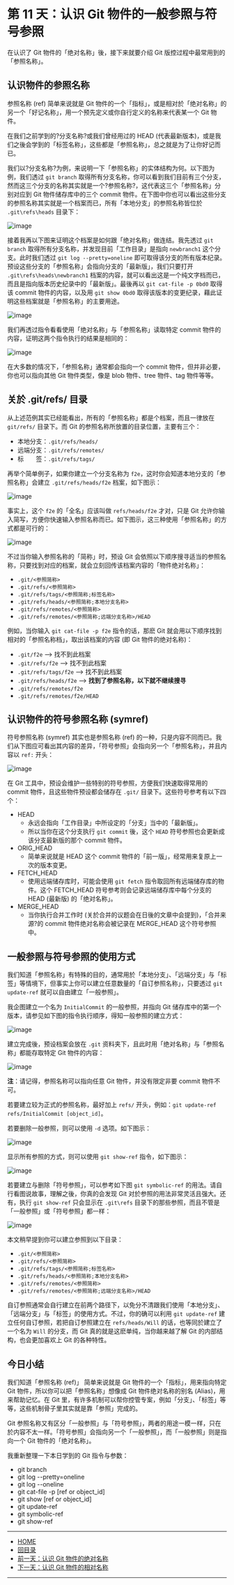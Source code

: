 ﻿第 11 天：认识 Git 物件的一般参照与符号参照
==========================================================

在认识了 Git 物件的「绝对名称」後，接下来就要介绍 Git 版控过程中最常用到的「参照名称」。

认识物件的参照名称
------------------

参照名称 (ref) 简单来说就是 Git 物件的一个「指标」，或是相对於「绝对名称」的另一个「好记名称」，用一个预先定义或你自行定义的名称来代表某一个 Git 物件。

在我们之前学到的?分支名称?或我们曾经用过的 HEAD (代表最新版本)，或是我们之後会学到的「标签名称」，这些都是「参照名称」，总之就是为了让你好记而已。

我们以?分支名称?为例，来说明一下「参照名称」的实体结构为何。以下图为例，我们透过 `git branch` 取得所有分支名称，你可以看到我们目前有三个分支，然而这三个分支的名称其实就是一个?参照名称?，这代表这三个「参照名称」分别对应到 Git 物件储存库中的三个 commit 物件。在下图中你也可以看出这些分支的参照名称其实就是一个档案而已，所有「本地分支」的参照名称皆位於 `.git\refs\heads` 目录下：

![image](../figures/11/01.png)

接着我再以下图来证明这个档案是如何跟「绝对名称」做连结。我先透过 `git branch` 取得所有分支名称，并发现目前「工作目录」是指向 `newbranch1` 这个分支。此时我们透过 `git log --pretty=oneline` 即可取得该分支的所有版本纪录。预设这些分支的「参照名称」会指向分支的「最新版」，我们只要打开 `.git\refs\heads\newbranch1` 档案的内容，就可以看出这是一个纯文字档而已，而且是指向版本历史纪录中的「最新版」。最後再以 `git cat-file -p 0bd0` 取得该 commit 物件的内容，以及用 `git show 0bd0` 取得该版本的变更纪录，藉此证明这些档案就是「参照名称」的主要用途。

![image](../figures/11/02.png)

我们再透过指令看看使用「绝对名称」与「参照名称」读取特定 commit 物件的内容，证明这两个指令执行的结果是相同的：

![image](../figures/11/03.png)

在大多数的情况下，「参照名称」通常都会指向一个 commit 物件，但并非必要，你也可以指向其他 Git 物件类型，像是 blob 物件、tree 物件、tag 物件等等。

关於 .git/refs/ 目录
---------------------

从上述范例其实已经能看出，所有的「参照名称」都是个档案，而且一律放在 `git/refs/` 目录下。而 Git 的参照名称所放置的目录位置，主要有三个：

* 本地分支：`.git/refs/heads/`
* 远端分支：`.git/refs/remotes/`
* 标　　签：`.git/refs/tags/`

再举个简单例子，如果你建立一个分支名称为 `f2e`，这时你会知道本地分支的「参照名称」会建立 `.git/refs/heads/f2e` 档案，如下图示：

![image](../figures/11/04.png)

事实上，这个 `f2e` 的「全名」应该叫做 `refs/heads/f2e` 才对，只是 Git 允许你输入简写，方便你快速输入参照名称而已。如下图示，这三种使用「参照名称」的方式都是可行的：

![image](../figures/11/05.png)

不过当你输入参照名称的「简称」时，预设 Git 会依照以下顺序搜寻适当的参照名称，只要找到对应的档案，就会立刻回传该档案内容的「物件绝对名称」：

* `.git/<参照简称>`
* `.git/refs/<参照简称>`
* `.git/refs/tags/<参照简称;标签名称>`
* `.git/refs/heads/<参照简称;本地分支名称>`
* `.git/refs/remotes/<参照简称>`
* `.git/refs/remotes/<参照简称;远端分支名称>/HEAD`

例如，当你输入 `git cat-file -p f2e` 指令的话，那麽 Git 就会用以下顺序找到相对的「参照名称档」，取出该档案的内容 (即 Git 物件的绝对名称)：

* `.git/f2e` --> 找不到此档案
* `.git/refs/f2e` --> 找不到此档案
* `.git/refs/tags/f2e` --> 找不到此档案
* `.git/refs/heads/f2e` --> **找到了参照名称，以下就不继续搜寻**
* `.git/refs/remotes/f2e`
* `.git/refs/remotes/f2e/HEAD`


认识物件的符号参照名称 (symref)
-----------------------------

符号参照名称 (symref) 其实也是参照名称 (ref) 的一种，只是内容不同而已。我们从下图应可看出其内容的差异，「符号参照」会指向另一个「参照名称」，并且内容以 `ref:` 开头：

![image](../figures/11/06.png)

在 Git 工具中，预设会维护一些特别的符号参照，方便我们快速取得常用的 commit 物件，且这些物件预设都会储存在 `.git/` 目录下。这些符号参考有以下四个：

* HEAD
	* 永远会指向「工作目录」中所设定的「分支」当中的「最新版」。
	* 所以当你在这个分支执行 `git commit` 後，这个 `HEAD` 符号参照也会更新成该分支最新版的那个 commit 物件。
* ORIG_HEAD
	* 简单来说就是 HEAD 这个 commit 物件的「前一版」，经常用来复原上一次的版本变更。
* FETCH_HEAD
	* 使用远端储存库时，可能会使用 `git fetch` 指令取回所有远端储存库的物件。这个 FETCH_HEAD 符号参考则会记录远端储存库中每个分支的 HEAD (最新版) 的「绝对名称」。
* MERGE_HEAD
	* 当你执行合并工作时 (关於合并的议题会在日後的文章中会提到)，「合并来源?的 commit 物件绝对名称会被记录在 MERGE_HEAD 这个符号参照中。


一般参照与符号参照的使用方式
---------------------------

我们知道「参照名称」有特殊的目的，通常用於「本地分支」、「远端分支」与「标签」等情境下，但事实上你可以建立任意数量的「自订参照名称」，只要透过 `git update-ref` 就可以自由建立「一般参照」。

我企图建立一个名为 `InitialCommit` 的一般参照，并指向 Git 储存库中的第一个版本，请参见如下图的指令执行顺序，得知一般参照的建立方式：

![image](../figures/11/07.png)

建立完成後，预设档案会放在 `.git` 资料夹下，且此时用「绝对名称」与「参照名称」都能存取特定 Git 物件的内容：

![image](../figures/11/08.png)

**注**：请记得，参照名称可以指向任意 Git 物件，并没有限定非要 commit 物件不可。

若要建立较为正式的参照名称，最好加上 `refs/` 开头，例如：`git update-ref refs/InitialCommit [object_id]`。

若要删除一般参照，则可以使用 `-d` 选项。如下图示：

![image](../figures/11/09.png)

显示所有参照的方式，则可以使用 `git show-ref` 指令，如下图示：

![image](../figures/11/10.png)

若要建立与删除「符号参照」，可以参考如下图 `git symbolic-ref` 的用法。请自行看图说故事，理解之後，你真的会发现 Git 对於参照的用法非常灵活且强大。还有，执行 `git show-ref` 只会显示在 `.git\refs` 目录下的那些参照，而且不管是「一般参照」或「符号参照」都一样：

![image](../figures/11/11.png)

本文稍早提到你可以建立参照到以下目录：

* `.git/<参照简称>`
* `.git/refs/<参照简称>`
* `.git/refs/tags/<参照简称;标签名称>`
* `.git/refs/heads/<参照简称;本地分支名称>`
* `.git/refs/remotes/<参照简称>`
* `.git/refs/remotes/<参照简称;远端分支名称>/HEAD`

自订参照通常会自行建立在前两个路径下，以免分不清跟我们使用「本地分支」、「远端分支」与「标签」的使用方式。不过，你的确可以利用 `git update-ref` 建立任何自订参照，若把自订参照建立在 `refs/heads/Will` 的话，也等同於建立了一个名为 `Will` 的分支，而 Git 真的就是这麽单纯，当你越来越了解 Git 的内部结构，也会更加喜欢上 Git 的各种特性。

今日小结
-------

我们知道「参照名称 (ref)」 简单来说就是 Git 物件的一个「指标」，用来指向特定 Git 物件，所以你可以把「参照名称」想像成 Git 物件绝对名称的别名 (Alias)，用来帮助记忆。在 Git 里，有许多机制可以帮你控管专案，例如「分支」、「标签」等等，这些机制骨子里其实就是靠「参照」完成的。

Git 参照名称又有区分「一般参照」与「符号参照」，两者的用途一模一样，只在於内容不太一样。「符号参照」会指向另一个「一般参照」，而「一般参照」则是指向一个 Git 物件的「绝对名称」。

我重新整理一下本日学到的 Git 指令与参数：

* git branch
* git log --pretty=oneline
* git log --oneline
* git cat-file -p [ref or object_id]
* git show [ref or object_id]
* git update-ref
* git symbolic-ref
* git show-ref




-------
* [HOME](../README.md)
* [回目录](README.md)
* [前一天：认识 Git 物件的绝对名称](10.md)
* [下一天：认识 Git 物件的相对名称](12.md)

-------


